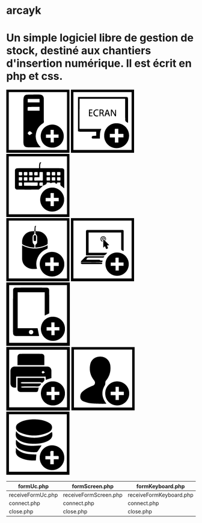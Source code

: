 # arcayk



 Un simple logiciel libre de gestion de stock, destiné aux chantiers d'insertion numérique. Il est écrit en php et css.
 ==

![img](https://github.com/N0r3f/arcayk/blob/main/doc/img/uc.png) 
![img](https://github.com/N0r3f/arcayk/blob/main/doc/img/screen.png)
![img](https://github.com/N0r3f/arcayk/blob/main/doc/img/keyboard.png)  
![img](https://github.com/N0r3f/arcayk/blob/main/doc/img/mouse.png)
![img](https://github.com/N0r3f/arcayk/blob/main/doc/img/laptop.png)
![img](https://github.com/N0r3f/arcayk/blob/main/doc/img/tablet.png)  
![img](https://github.com/N0r3f/arcayk/blob/main/doc/img/print.png)
![img](https://github.com/N0r3f/arcayk/blob/main/doc/img/adh.png)
![img](https://github.com/N0r3f/arcayk/blob/main/doc/img/crud.png)

formUc.php | formScreen.php | formKeyboard.php | formMouse.php | formLaptop.php | formTablet.php | formPrint.php | formAdh.php | crud.php
------------ | ------------- | ------------- | ------------- | ------------- | ------------- | ------------- | ------------- | -------------
receiveFormUc.php | receiveFormScreen.php | receiveFormKeyboard.php | receiveFormMouse.php | receiveFormLaptop.php | receiveFormTablet.php  | receiveFormPrint.php | receiveFormAdh.php | crud
connect.php | connect.php | connect.php | connect.php | connect.php | connect.php | connect.php | connect.php | connect.php
close.php | close.php | close.php | close.php | close.php | close.php | close.php | close.php | close.php

